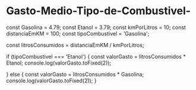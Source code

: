 # Gasto-Medio-Tipo-de-Combustivel-

const Gasolina = 4.79;
const Etanol = 3.79;
const kmPorLitros = 10;
const distanciaEmKM = 100;
const tipoCombustivel = 'Gasolina';

const litrosConsumidos = distanciaEmKM / kmPorLitros;

if (tipoCombustivel === 'Etanol') {
    const valorGasto = litrosConsumidos * Etanol;
    console.log(valorGasto.toFixed(2));

} else  {
    const valorGasto = litrosConsumidos * Gasolina;
    console.log(valorGasto.toFixed(2));
}




